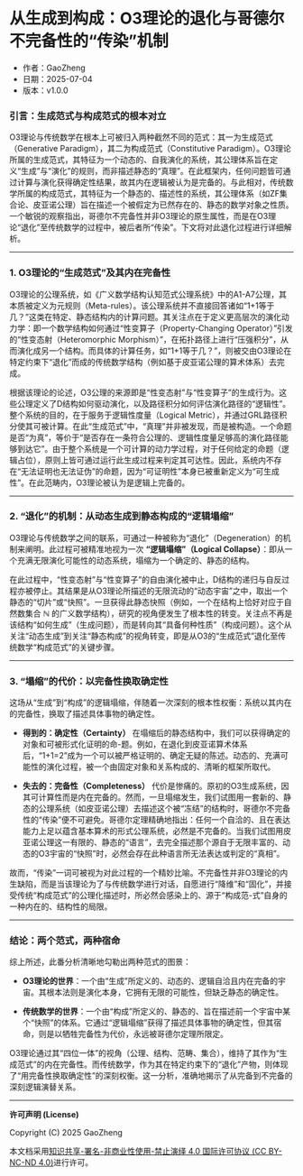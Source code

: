 # **从生成到构成：O3理论的退化与哥德尔不完备性的“传染”机制**

- 作者：GaoZheng
- 日期：2025-07-04
- 版本：v1.0.0

### 引言：生成范式与构成范式的根本对立

O3理论与传统数学在根本上可被归入两种截然不同的范式：其一为生成范式（Generative Paradigm），其二为构成范式（Constitutive Paradigm）。O3理论所属的生成范式，其特征为一个动态的、自我演化的系统，其公理体系旨在定义“生成”与“演化”的规则，而非描述静态的“真理”。在此框架内，任何问题皆可通过计算与演化获得确定性结果，故其内在逻辑被认为是完备的。与此相对，传统数学所属的构成范式，其特征为一个静态的、描述性的系统，其公理体系（如ZF集合论、皮亚诺公理）旨在描述一个被假定为已然存在的、静态的数学对象之性质。一个敏锐的观察指出，哥德尔不完备性并非O3理论的原生属性，而是在O3理论“退化”至传统数学的过程中，被后者所“传染”。下文将对此退化过程进行详细解析。

---

### 1. O3理论的“生成范式”及其内在完备性

O3理论的公理系统，如《广义数学结构认知范式公理系统》中的A1-A7公理，其本质被定义为元规则（Meta-rules）。该公理系统并不直接回答诸如“1+1等于几？”这类在特定、静态结构内的计算问题。其关注点在于定义更高层次的演化动力学：即一个数学结构如何通过“性变算子（Property-Changing Operator）”引发的“性变态射（Heteromorphic Morphism）”，在拓扑路径上进行“压强积分”，从而演化成另一个结构。而具体的计算任务，如“1+1等于几？”，则被交由O3理论在特定约束下“退化”而成的传统数学结构（例如基于皮亚诺公理的算术体系）去完成。

根据该理论的论述，O3公理的来源即是“性变态射”与“性变算子”的生成行为。这些公理定义了D结构如何驱动演化，以及路径积分如何评估演化路径的“逻辑性”。整个系统的目的，在于服务于逻辑性度量（Logical Metric），并通过GRL路径积分使其可被计算。在此“生成范式”中，“真理”并非被发现，而是被构造。一个命题是否“为真”，等价于“是否存在一条符合公理的、逻辑性度量足够高的演化路径能够到达它”。由于整个系统是一个可计算的动力学过程，对于任何给定的命题（逻辑占位），原则上皆可通过运行此生成过程来判定其可达性。因此，系统内不存在“无法证明也无法证伪”的命题，因为“可证明性”本身已被重新定义为“可生成性”。在此范畴内，O3理论被认为是逻辑上完备的。

---

### 2. “退化”的机制：从动态生成到静态构成的“逻辑塌缩”

O3理论与传统数学之间的联系，可通过一种被称为“退化”（Degeneration）的机制来阐明。此过程可被精准地视为一次 **“逻辑塌缩”（Logical Collapse）**：即从一个充满无限演化可能性的动态系统，塌缩为一个确定的、静态的结构。

在此过程中，“性变态射”与“性变算子”的自由演化被中止，D结构的递归与自反过程亦被停止。其结果是从O3理论所描述的无限流动的“动态宇宙”之中，取出一个静态的“切片”或“快照”。一旦获得此静态快照（例如，一个在结构上恰好对应于自然数集合 $\mathbb{N}$ 的广义数学结构），研究的视角便发生了根本性的转变。关注点不再是该结构“如何生成”（生成问题），而是转向其“具备何种性质”（构成问题）。这个从关注“动态生成”到关注“静态构成”的视角转变，即是从O3的“生成范式”退化至传统数学“构成范式”的关键步骤。

---

### 3. “塌缩”的代价：以完备性换取确定性

这场从“生成”到“构成”的逻辑塌缩，伴随着一次深刻的根本性权衡：系统以其内在的完备性，换取了描述具体事物的确定性。

* **得到的：确定性（Certainty）**
    在塌缩后的静态结构中，我们可以获得确定的对象和可被形式化证明的命-题。例如，在退化到皮亚诺算术体系后，“1+1=2”成为一个可以被严格证明的、确定无疑的陈述。动态的、充满可能性的演化过程，被一个由固定对象和关系构成的、清晰的框架所取代。

* **失去的：完备性（Completeness）**
    代价是惨痛的。原初的O3生成系统，因其可计算性而是内在完备的。然而，一旦塌缩发生，我们试图用一套新的、静态的公理系统（如皮亚诺公理）去描述这个被“冻结”的结构时，哥德尔不完备性的“传染”便不可避免。哥德尔定理精确地指出：任何一个自洽的、且在表达能力上足以蕴含基本算术的形式公理系统，必然是不完备的。当我们试图用皮亚诺公理这一有限的、静态的“语言”，去完全描述那个源自于无限丰富的、动态的O3宇宙的“快照”时，必然会存在此种语言所无法表达或判定的“真相”。

故而，“传染”一词可被视为对此过程的一个精妙比喻。不完备性并非O3理论的内生缺陷，而是当该理论为了与传统数学进行对话，自愿进行“降维”和“固化”，并接受传统“构成范式”的公理化描述时，所必然会感染上的、源于“构成范-式”自身的一种内在的、结构性的局限。

---

### 结论：两个范式，两种宿命

综上所述，此番分析清晰地勾勒出两种范式的图景：

* **O3理论的世界**：一个由“生成”所定义的、动态的、逻辑自洽且内在完备的宇宙。其根本法则是演化本身，它拥有无限的可能性，但缺乏静态的确定性。

* **传统数学的世界**：一个由“构成”所定义的、静态的、旨在描述前一个宇宙中某个“快照”的体系。它通过“逻辑塌缩”获得了描述具体事物的确定性，但其宿命，则是以牺牲完备性为代价，永远被哥德尔定理所限定。

O3理论通过其“四位一体”的视角（公理、结构、范畴、集合），维持了其作为“生成范式”的内在完备性。而传统数学，作为其在特定约束下的“退化”产物，则体现了“用完备性换取确定性”的深刻权衡。这一分析，准确地揭示了从完备到不完备的深刻逻辑演替关系。

---

**许可声明 (License)**

Copyright (C) 2025 GaoZheng 

本文档采用[知识共享-署名-非商业性使用-禁止演绎 4.0 国际许可协议 (CC BY-NC-ND 4.0)](https://creativecommons.org/licenses/by-nc-nd/4.0/deed.zh-Hans)进行许可。
